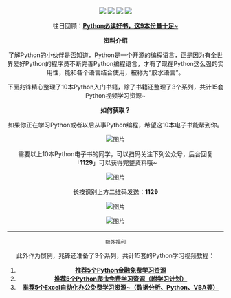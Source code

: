 <div align="center">
    <a href="https://github.com/zhaofeng092/python_auto_office"> <img src="https://badgen.net/badge/Github/%E7%A8%8B%E5%BA%8F%E5%91%98?icon=github&color=red"></a>
    <a href="http://t.cn/A6Gkrbzw"> <img src="https://badgen.net/badge/follow/%E5%85%AC%E4%BC%97%E5%8F%B7?icon=rss&color=green"></a>
    <a href="https://space.bilibili.com/259649365"> <img src="https://badgen.net/badge/pick/B%E7%AB%99?icon=dependabot&color=blue"></a>
    <a href="https://mp.weixin.qq.com/s/CadAaJUTUlXmTxJAjFUfPQ"> <img src="https://badgen.net/badge/join/%E4%BA%A4%E6%B5%81%E7%BE%A4?icon=atom&color=yellow"></a>

往日回顾：**[Python必读好书，这9本份量十足~](http://mp.weixin.qq.com/s?__biz=MzI2Nzg5MjgyNg==&mid=2247486593&idx=1&sn=b4d9226cb02272ae014561692ff9fd0b&chksm=eaf6adb4dd8124a2af3525fb73e6dc6f7cc85b9c5bd5efce220c5a8f293d1b88352706828b05&scene=21#wechat_redirect)**



**资料介绍**

了解Python的小伙伴是否知道，Python是一个开源的编程语言，正是因为有全世界爱好Python的程序员不断完善Python编程语言，才有了现在Python这么强的实用性，能和各个语言结合使用，被称为“胶水语言”。

下面兆锋精心整理了10本Python入门书籍，除了书籍还整理了3个系列，共计15套Python视频学习资源~

**如何获取？**



如果你正在学习Python或者以后从事Python编程，希望这10本电子书能帮到你。

![图片](https://mmbiz.qpic.cn/mmbiz_png/SAHDhZ6pPO94ecicUTZAn04GpJe1laWSebgkTQd0sVOOkMWzfuRe0vx8Mnxmy3e09VcPsaDxicgW5Qw6EjnR0JLw/640?wx_fmt=png&tp=webp&wxfrom=5&wx_lazy=1&wx_co=1)

需要以上10本Python电子书的同学，可以扫码关注下列公众号，后台回复「**1129**」可以获得完整资料哦~

![图片](https://mmbiz.qpic.cn/mmbiz_jpg/bA8udtMxZOQpbakIHKiaY0R3YtYTp1xIXqNkUl4FLiatY2oL6QlXN7MgImJia7Gk4ZgnrbKgiabwsQXFAmvOqnNseQ/640?wx_fmt=jpeg&tp=webp&wxfrom=5&wx_lazy=1&wx_co=1)

长按识别上方二维码发送：**1129**

![图片](https://mmbiz.qpic.cn/mmbiz_gif/8iadiaKXL1pr1kKhjnwZoia8iatR1LozWG68Doh4h3v8jhHC4mhBXwicPPQFuickjCXQnR4Uibiam9DdudU6YDKSxg59OA/640?wx_fmt=gif&tp=webp&wxfrom=5&wx_lazy=1)

![图片](https://mmbiz.qpic.cn/mmbiz_jpg/SAHDhZ6pPOibgo7Ze5JAPiaYYmteOo95fwpiacvSnibzVmNVCEN6fbfgaDKGHNlMZ6aFiaGjuCfr4ekng7mlfUaCWyg/640?wx_fmt=jpeg&tp=webp&wxfrom=5&wx_lazy=1&wx_co=1)



------

```
额外福利
```



此外作为惯例，兆锋还准备了3个系列，共计15套的Python学习视频教程：



1. **[推荐5个Python金融免费学习资源](http://mp.weixin.qq.com/s?__biz=MzI2Nzg5MjgyNg==&mid=2247485981&idx=1&sn=c671b456615c7d8b0bb3294d56da028d&chksm=eaf6ab28dd81223ee0b952371b04d5ca0cc301a113e7c52abd289ae77879c0d56ebaeaf2d757&scene=21#wechat_redirect)**
2. **[推荐5个Python爬虫免费学习资源（附学习计划）](http://mp.weixin.qq.com/s?__biz=MzI2Nzg5MjgyNg==&mid=2247485933&idx=1&sn=3b62430606947be379c55325888d56ee&chksm=eaf6a8d8dd8121ce17462eab3a4a436327166c731f99339dee1b157e7e026d8e2a874d08feea&scene=21#wechat_redirect)**
3. **[推荐5个Excel自动化办公免费学习资源~（数据分析、Python、VBA等）](http://mp.weixin.qq.com/s?__biz=MzI2Nzg5MjgyNg==&mid=2247486060&idx=1&sn=d659e07f6f720130e5e58ba43be4cb4d&chksm=eaf6ab59dd81224f148f798639c5995a8ab24620a00869231598ee31249e7f827d3b1055f5e3&scene=21#wechat_redirect)**